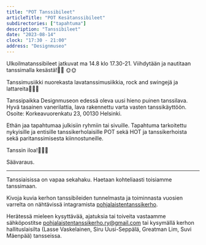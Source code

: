 ```yaml
---
title: "POT Tanssibileet"
articleTitle: "POT Kesätanssibileet"
subdirectories: ["tapahtuma"]
description: "Tanssibileet"
date: "2023-08-14"
clock: "17:30 - 21:00"
address: "Designmuseo"
---
```

Ulkoilmatanssibileet jatkuvat ma 14.8 klo 17.30-21. Viihdytään ja nautitaan tanssimalla kesästä!💃🕺 🌞🌞

Tanssimusiikki nuorekasta lavatanssimusiikkia, rock and swingejä ja lattareita🎺🎷🎼

Tanssipaikka Designmuseon edessä oleva uusi hieno puinen tanssilava. Hyvä tasainen vanerilattia, lava rakennettu varta vasten tanssikäyttöön. Osoite: Korkeavuorenkatu 23, 00130 Helsinki.

Ethän jaa tapahtumaa julkisiin ryhmiin tai sivuille. Tapahtuma tarkoitettu nykyisille ja entisille tanssikerholaisille POT sekä HOT ja tanssikerhoista sekä paritanssimisesta kiinnostuneille.

Tanssin iloa!🙂💃🕺

Säävaraus.

---

Tanssiaisissa on vapaa sekahaku. Haetaan kohteliaasti toisiamme tanssimaan.

Kivoja kuvia kerhon tanssibileiden tunnelmasta ja toiminnasta vuosien varrelta on nähtävissä intagramista [pohjalaistentanssikerho](https://www.instagram.com/pohjalaistentanssikerho/).

Herätessä mieleen kysyttävää, ajatuksia tai toiveita vastaamme sähköpostitse pohjalaistentanssikerho.ry@gmail.com tai kysymällä kerhon hallituslaisilta (Lasse Vaskelainen, Siru Uusi-Seppälä, Greatman Lim, Suvi Mäenpää) tansseissa.
